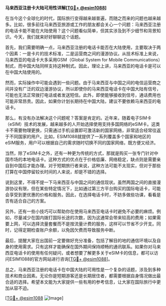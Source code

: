 **马来西亚注册卡大陆可用性详解[[TG💪+ @esim1088](https://t.me/s/esim1088)]**

在当今这个全球化的时代，国际旅行变得越来越普遍，而随之而来的问题也越来越多。比如，很多前往马来西亚旅游或工作的朋友都会关心一个问题：马来西亚注册的电话卡能不能在大陆使用？这个问题看似简单，但其实涉及到不少细节和背景知识。今天，我们就来好好聊聊这个话题。

首先，我们需要明确一点，马来西亚注册的电话卡能否在大陆使用，主要取决于两个因素：一是卡片的技术标准，二是运营商之间的漫游协议。从技术标准上来说，马来西亚的电话卡大多采用GSM（Global System for Mobile Communications）制式，而中国大陆同样支持这种制式。因此，理论上讲，马来西亚的电话卡是可以在中国大陆使用的。

然而，实际操作中可能会遇到一些问题。由于马来西亚与中国之间的电信运营商之间并没有广泛的双边漫游协议，所以即使你的马来西亚电话卡在中国大陆有信号，可能也无法正常拨打电话或者发送短信。此外，即使能够接收到信号，通话费用也可能非常昂贵。因此，如果你计划长期待在中国大陆，建议不要依赖马来西亚的电话卡。

那么，有没有办法解决这个问题呢？答案是肯定的。近年来，随着电子SIM卡（eSIM）技术的发展，越来越多的人开始选择使用支持多国网络的eSIM卡。这类卡不需要物理更换，只需通过手机设置即可激活新的国家网络，非常适合经常往返于不同国家的用户。比如，ESIM1088就提供了一系列覆盖多个国家和地区的eSIM服务，用户可以根据自己的需求随时切换不同的国家网络，既方便又经济。

当然，除了eSIM卡之外，还有一种更为传统的方式，那就是购买一张专门针对中国市场的本地电话卡。这种方式的优点在于价格低廉、网络稳定，缺点则是需要亲自到中国后才能办理。对于短期旅行者来说，这种方法可能不太现实，但对于那些打算在中国停留较长时间的人来说，却是不错的选择。

说到这里，不得不提一下马来西亚与中国之间的通信现状。虽然两国之间的直接漫游协议有限，但在某些特定情况下，比如通过第三方平台购买的国际电话卡，可能会享受到更优惠的价格和服务。因此，在选择电话卡时，不妨多做些功课，看看是否有适合自己的方案。

另外，还有一些小技巧可以帮助你在使用马来西亚电话卡时避免不必要的麻烦。例如，尽量减少在国内拨打国际长途的次数，因为这通常会带来较高的费用；如果需要上网，可以选择流量套餐而不是按流量计费的服务，这样可以节省不少开支。同时，记得定期检查账户余额，以免因欠费而导致服务中断。

最后，提醒大家在出国前一定要做好充分准备，包括了解目的地的通信环境以及自身的使用需求。只有这样才能确保在国外期间保持顺畅的通讯联系。如果你对马来西亚电话卡的使用有任何疑问，或者想要了解更多关于eSIM卡的信息，都可以访问ESIM1088的官方网站进行咨询[[TG💪+ @esim1088](https://t.me/s/esim1088)]。

总之，马来西亚注册的电话卡在中国大陆的可用性是一个复杂的话题，涉及到多种技术和商业因素。无论你是短期游客还是长期居住者，都需要根据自身情况做出最合适的选择。希望本文能为大家提供一些有用的参考信息，让大家在国际旅行中更加从容不迫。

[[TG💪+ @esim1088](https://t.me/s/esim1088) ![Image](https://i.postimg.cc/4NQfJmqS/Snipaste-2025-05-13-00-14-12.png)]